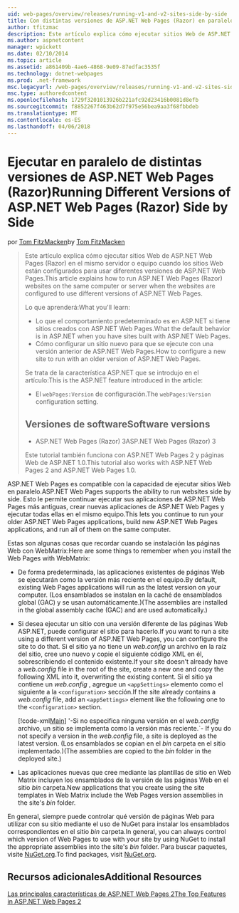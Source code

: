 ```yaml
---
uid: web-pages/overview/releases/running-v1-and-v2-sites-side-by-side
title: Con distintas versiones de ASP.NET Web Pages (Razor) en paralelo | Documentos de Microsoft
author: tfitzmac
description: Este artículo explica cómo ejecutar sitios Web de ASP.NET Web Pages (Razor) en el mismo servidor o equipo cuando los sitios Web están configurados para usar una versión diferente...
ms.author: aspnetcontent
manager: wpickett
ms.date: 02/10/2014
ms.topic: article
ms.assetid: a861409b-4ae6-4868-9e09-87edfac3535f
ms.technology: dotnet-webpages
ms.prod: .net-framework
msc.legacyurl: /web-pages/overview/releases/running-v1-and-v2-sites-side-by-side
msc.type: authoredcontent
ms.openlocfilehash: 1729f3201013926b221afc92d23416b0081d8efb
ms.sourcegitcommit: f8852267f463b62d7f975e56bea9aa3f68fbbdeb
ms.translationtype: MT
ms.contentlocale: es-ES
ms.lasthandoff: 04/06/2018
---
```

<a name="running-different-versions-of-aspnet-web-pages-razor-side-by-side"></a><span data-ttu-id="22977-103">Ejecutar en paralelo de distintas versiones de ASP.NET Web Pages (Razor)</span><span class="sxs-lookup"><span data-stu-id="22977-103">Running Different Versions of ASP.NET Web Pages (Razor) Side by Side</span></span>
====================
<span data-ttu-id="22977-104">por [Tom FitzMacken](https://github.com/tfitzmac)</span><span class="sxs-lookup"><span data-stu-id="22977-104">by [Tom FitzMacken](https://github.com/tfitzmac)</span></span>

> <span data-ttu-id="22977-105">Este artículo explica cómo ejecutar sitios Web de ASP.NET Web Pages (Razor) en el mismo servidor o equipo cuando los sitios Web están configurados para usar diferentes versiones de ASP.NET Web Pages.</span><span class="sxs-lookup"><span data-stu-id="22977-105">This article explains how to run ASP.NET Web Pages (Razor) websites on the same computer or server when the websites are configured to use different versions of ASP.NET Web Pages.</span></span>
> 
> <span data-ttu-id="22977-106">Lo que aprenderá:</span><span class="sxs-lookup"><span data-stu-id="22977-106">What you'll learn:</span></span>
> 
> - <span data-ttu-id="22977-107">Lo que el comportamiento predeterminado es en ASP.NET si tiene sitios creados con ASP.NET Web Pages.</span><span class="sxs-lookup"><span data-stu-id="22977-107">What the default behavior is in ASP.NET when you have sites built with ASP.NET Web Pages.</span></span>
> - <span data-ttu-id="22977-108">Cómo configurar un sitio nuevo para que se ejecute con una versión anterior de ASP.NET Web Pages.</span><span class="sxs-lookup"><span data-stu-id="22977-108">How to configure a new site to run with an older version of ASP.NET Web Pages.</span></span>
>   
> 
> <span data-ttu-id="22977-109">Se trata de la característica ASP.NET que se introdujo en el artículo:</span><span class="sxs-lookup"><span data-stu-id="22977-109">This is the ASP.NET feature introduced in the article:</span></span>
> 
> - <span data-ttu-id="22977-110">El `webPages:Version` de configuración.</span><span class="sxs-lookup"><span data-stu-id="22977-110">The `webPages:Version` configuration setting.</span></span>
>   
> 
> ## <a name="software-versions"></a><span data-ttu-id="22977-111">Versiones de software</span><span class="sxs-lookup"><span data-stu-id="22977-111">Software versions</span></span>
> 
> 
> - <span data-ttu-id="22977-112">ASP.NET Web Pages (Razor) 3</span><span class="sxs-lookup"><span data-stu-id="22977-112">ASP.NET Web Pages (Razor) 3</span></span>
>   
> 
> <span data-ttu-id="22977-113">Este tutorial también funciona con ASP.NET Web Pages 2 y páginas Web de ASP.NET 1.0.</span><span class="sxs-lookup"><span data-stu-id="22977-113">This tutorial also works with ASP.NET Web Pages 2 and ASP.NET Web Pages 1.0.</span></span>


<span data-ttu-id="22977-114">ASP.NET Web Pages es compatible con la capacidad de ejecutar sitios Web en paralelo.</span><span class="sxs-lookup"><span data-stu-id="22977-114">ASP.NET Web Pages supports the ability to run websites side by side.</span></span> <span data-ttu-id="22977-115">Esto le permite continuar ejecutar sus aplicaciones de ASP.NET Web Pages más antiguas, crear nuevas aplicaciones de ASP.NET Web Pages y ejecutar todas ellas en el mismo equipo.</span><span class="sxs-lookup"><span data-stu-id="22977-115">This lets you continue to run your older ASP.NET Web Pages applications, build new ASP.NET Web Pages applications, and run all of them on the same computer.</span></span>

<span data-ttu-id="22977-116">Estas son algunas cosas que recordar cuando se instalación las páginas Web con WebMatrix:</span><span class="sxs-lookup"><span data-stu-id="22977-116">Here are some things to remember when you install the Web Pages with WebMatrix:</span></span>

- <span data-ttu-id="22977-117">De forma predeterminada, las aplicaciones existentes de páginas Web se ejecutarán como la versión más reciente en el equipo.</span><span class="sxs-lookup"><span data-stu-id="22977-117">By default, existing Web Pages applications will run as the latest version on your computer.</span></span> <span data-ttu-id="22977-118">(Los ensamblados se instalan en la caché de ensamblados global (GAC) y se usan automáticamente.)</span><span class="sxs-lookup"><span data-stu-id="22977-118">(The assemblies are installed in the global assembly cache (GAC) and are used automatically.)</span></span>
- <span data-ttu-id="22977-119">Si desea ejecutar un sitio con una versión diferente de las páginas Web ASP.NET, puede configurar el sitio para hacerlo.</span><span class="sxs-lookup"><span data-stu-id="22977-119">If you want to run a site using a different version of ASP.NET Web Pages, you can configure the site to do that.</span></span> <span data-ttu-id="22977-120">Si el sitio ya no tiene un *web.config* un archivo en la raíz del sitio, cree uno nuevo y copie el siguiente código XML en él, sobrescribiendo el contenido existente.</span><span class="sxs-lookup"><span data-stu-id="22977-120">If your site doesn't already have a *web.config* file in the root of the site, create a new one and copy the following XML into it, overwriting the existing content.</span></span> <span data-ttu-id="22977-121">Si el sitio ya contiene un *web.config* , agregue un `<appSettings>` elemento como el siguiente a la `<configuration>` sección.</span><span class="sxs-lookup"><span data-stu-id="22977-121">If the site already contains a *web.config* file, add an `<appSettings>` element like the following one to the `<configuration>` section.</span></span>

    [!code-xml[Main](running-v1-and-v2-sites-side-by-side/samples/sample1.xml)]
  <span data-ttu-id="22977-122">'-Si no especifica ninguna versión en el *web.config* archivo, un sitio se implementa como la versión más reciente.</span><span class="sxs-lookup"><span data-stu-id="22977-122">\`- If you do not specify a version in the *web.config* file, a site is deployed as the latest version.</span></span> <span data-ttu-id="22977-123">(Los ensamblados se copian en el *bin* carpeta en el sitio implementado.)</span><span class="sxs-lookup"><span data-stu-id="22977-123">(The assemblies are copied to the *bin* folder in the deployed site.)</span></span>
- <span data-ttu-id="22977-124">Las aplicaciones nuevas que cree mediante las plantillas de sitio en Web Matrix incluyen los ensamblados de la versión de las páginas Web en el sitio *bin* carpeta.</span><span class="sxs-lookup"><span data-stu-id="22977-124">New applications that you create using the site templates in Web Matrix include the Web Pages version assemblies in the site's *bin* folder.</span></span>

<span data-ttu-id="22977-125">En general, siempre puede controlar qué versión de páginas Web para utilizar con su sitio mediante el uso de NuGet para instalar los ensamblados correspondientes en el sitio *bin* carpeta.</span><span class="sxs-lookup"><span data-stu-id="22977-125">In general, you can always control which version of Web Pages to use with your site by using NuGet to install the appropriate assemblies into the site's *bin* folder.</span></span> <span data-ttu-id="22977-126">Para buscar paquetes, visite [NuGet.org](http://NuGet.org).</span><span class="sxs-lookup"><span data-stu-id="22977-126">To find packages, visit [NuGet.org](http://NuGet.org).</span></span>

## <a name="additional-resources"></a><span data-ttu-id="22977-127">Recursos adicionales</span><span class="sxs-lookup"><span data-stu-id="22977-127">Additional Resources</span></span>

[<span data-ttu-id="22977-128">Las principales características de ASP.NET Web Pages 2</span><span class="sxs-lookup"><span data-stu-id="22977-128">The Top Features in ASP.NET Web Pages 2</span></span>](top-features-in-web-pages-2.md)
